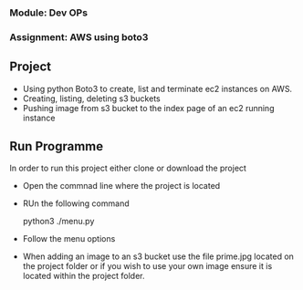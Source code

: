 ### Module: Dev OPs
### Assignment: AWS using boto3

## Project
* Using python Boto3 to create, list and terminate ec2 instances on AWS. 
* Creating, listing, deleting s3 buckets
* Pushing image from s3 bucket to the index page of an ec2 running instance

## Run Programme
In order to run this project either clone or download the project
* Open the commnad line where the project is located
* RUn the following command
    
    python3 ./menu.py
    
 * Follow the menu options
 * When adding an image to an s3 bucket use the file prime.jpg located on the project folder or if you wish to use your own image ensure it is located within the project folder.
    
  



    
